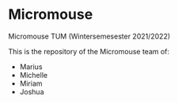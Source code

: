 # Micromouse
Micromouse TUM (Wintersemesester 2021/2022)

This is the repository of the Micromouse team of:
+ Marius
+ Michelle
+ Miriam
+ Joshua